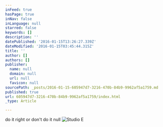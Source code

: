```yaml
---
inFeed: true
hasPage: true
inNav: false
inLanguage: null
starred: false
keywords: []
description: ''
datePublished: '2016-01-15T13:26:27.339Z'
dateModified: '2016-01-15T03:45:44.315Z'
title: ''
author: []
authors: []
publisher:
  name: null
  domain: null
  url: null
  favicon: null
sourcePath: _posts/2016-01-15-605947d7-3216-470b-84b9-9962af5a1759.md
published: true
url: 605947d7-3216-470b-84b9-9962af5a1759/index.html
_type: Article

---
```

do it right or don't do it
null
![Studio E](https://the-grid-user-content.s3-us-west-2.amazonaws.com/de1231b1-439b-47b2-b209-3f4c121a97d2.jpg)